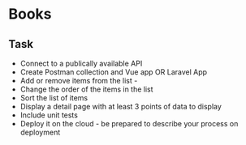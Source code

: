 # Books

## Task
 - Connect to a publically available API
 - Create Postman collection and Vue app OR Laravel App
 - Add or remove items from the list - 
 - Change the order of the items in the list
 - Sort the list of items
 - Display a detail page with at least 3 points of data to display
 - Include unit tests
 - Deploy it on the cloud - be prepared to describe your process on deployment
